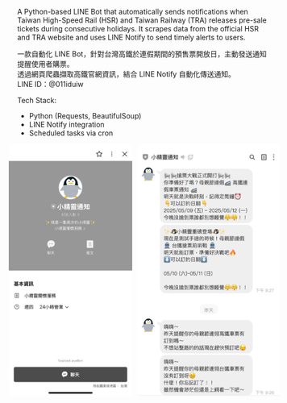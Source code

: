 A Python-based LINE Bot that automatically sends notifications when Taiwan High-Speed Rail (HSR) and Taiwan Railway (TRA) releases pre-sale tickets during consecutive holidays. 
It scrapes data from the official HSR and TRA website and uses LINE Notify to send timely alerts to users.

一款自動化 LINE Bot，針對台灣高鐵於連假期間的預售票開放日，主動發送通知提醒使用者購票。</br>
透過網頁爬蟲擷取高鐵官網資訊，結合 LINE Notify 自動化傳送通知。</br>
LINE ID：@011iduiw</br>

Tech Stack:
- Python (Requests, BeautifulSoup)
- LINE Notify integration
- Scheduled tasks via cron
  
<div style="display: flex; justify-content: center; gap: 10px;">
  <img src="https://github.com/EishinCHEN/hsr_ticket_notifier/blob/64a8d52da5ca6a60c7a2a4a4e75032468c403765/images/line_bot.jpg" style="height: 500px; object-fit: contain;">
  <img src="https://github.com/EishinCHEN/hsr_ticket_notifier/blob/5ae11f759423fdca57130dd76d961122e95ec09e/images/messageInfo.jpg" style="height: 500px; object-fit: contain;">
</div>
